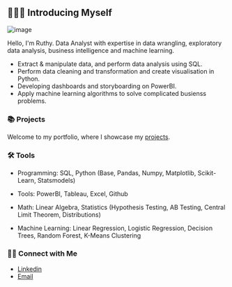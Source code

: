 ## 🙋🏻‍♀️ Introducing Myself

![image](https://github.com/user-attachments/assets/3a10531e-08c1-483b-a58d-052a98c7cfa2)



Hello, I'm Ruthy. Data Analyst with expertise in data wrangling, exploratory data analysis, business intelligence and machine learning. 

- Extract & manipulate data, and perform data analysis using SQL.
- Perform data cleaning and transformation and create visualisation in Python.
- Developing dashboards and storyboarding on PowerBI.
- Apply machine learning algorithms to solve complicated busienss problems.

### 📚 Projects

Welcome to my portfolio, where I showcase my [projects](https://github.com/RuthyYao/portfolio-guide).

### 🛠️ Tools

- Programming: SQL, Python (Base, Pandas, Numpy, Matplotlib, Scikit-Learn, Statsmodels)

- Tools: PowerBI, Tableau, Excel, Github

- Math: Linear Algebra, Statistics (Hypothesis Testing, AB Testing, Central Limit Theorem, Distributions)

- Machine Learning: Linear Regression, Logistic Regression, Decision Trees, Random Forest, K-Means Clustering

### 👋🏻 Connect with Me

- [Linkedin](https://www.linkedin.com/in/ruthy-yao-b3258b25/)
- [Email](zejia.yao@gmail.com)
